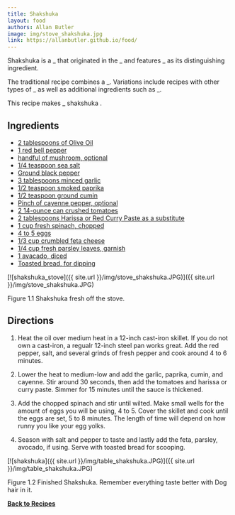 ```yaml
---
title: Shakshuka
layout: food
authors: Allan Butler
image: img/stove_shakshuka.jpg
link: https://allanbutler.github.io/food/
---
```


Shakshuka is a _ that originated in the _ and features _ as its distinguishing ingredient.

The traditional recipe combines a _. Variations include recipes with other types of _ as well as additional ingredients such as _.

This recipe makes _ shakshuka .

## Ingredients

* [2 tablespoons of Olive Oil](https://www.heb.com/product-detail/h-e-b-select-ingredients-extra-virgin-olive-oil-17-oz/127074)
* [1 red bell pepper](https://www.heb.com/product-detail/fresh-red-bell-pepper-each/325164)
* [handful of mushroom, optional](https://www.heb.com/product-detail/h-e-b-organics-texas-roots-whole-baby-bella-mushrooms-8-oz/1854430)
* [1/4 teaspoon sea salt](https://www.amazon.com/Guerandais-Coarse-Salt-Guerande-28-21/dp/B07QFYNN6N)
* [Ground black pepper]()
* [3 tablespoons minced garlic](https://www.heb.com/product-detail/spice-world-minced-garlic-8-00-oz/318924)
* [1/2 teaspoon smoked paprika](https://www.heb.com/product-detail/mccormick-smoked-paprika-9-oz/1762793)
* [1/2 teaspoon ground cumin](https://www.heb.com/product-detail/h-e-b-ground-cumin-1-8-oz/1627063)
* [Pinch of cayenne pepper, optional](https://www.heb.com/product-detail/h-e-b-cayenne-pepper-seasoning-1-8-oz/1622316)
* [2 14-ounce can crushed tomatoes](https://www.heb.com/product-detail/h-e-b-select-ingredients-crushed-tomatoes-15-oz/126608)
* [2 tablespoons Harissa or Red Curry Paste as a substitute](https://www.heb.com/product-detail/thai-kitchen-gluten-free-red-curry-paste-4-oz/272803)
* [1 cup fresh spinach, chopped](https://www.heb.com/product-detail/h-e-b-baby-spinach-6-oz/984624)
* [4 to 5 eggs](https://www.heb.com/product-detail/hill-country-fare-grade-a-extra-large-white-eggs-18-ct/325141)
* [1/3 cup crumbled feta cheese](https://www.heb.com/product-detail/great-lakes-feta-cheese-crumbled-4-oz/4433001)
* [1/4 cup fresh parsley leaves, garnish]()
* [1 avacado, diced](https://www.heb.com/product-detail/fresh-hass-avocados-large-each/318627)
* [Toasted bread, for dipping](https://www.heb.com/product-detail/h-e-b-bakery-french-bread-scratch-made-16-oz/1106931)

[![shakshuka_stove]({{ site.url }}/img/stove_shakshuka.JPG)]({{ site.url }}/img/stove_shakshuka.JPG)

Figure 1.1 Shakshuka fresh off the stove.

## Directions

1. Heat the oil over medium heat in a 12-inch cast-iron skillet. If you do not own a cast-iron, a regualr 12-inch steel pan works great. Add the red pepper, salt, and several grinds of fresh pepper and cook around 4 to 6 minutes.

2. Lower the heat to medium-low and add the garlic, paprika, cumin, and cayenne. Stir around 30 seconds, then add the tomatoes and harissa or curry paste. Simmer for 15 minutes until the sauce is thickened.

3. Add the chopped spinach and stir until wilted. Make small wells for the amount of eggs you will be using, 4 to 5. Cover the skillet and cook until the eggs are set, 5 to 8 minutes. The length of time will depend on how runny you like your egg yolks.

4. Season with salt and pepper to taste and lastly add the feta, parsley, avocado, if using. Serve with toasted bread for scooping.

[![shakshuka]({{ site.url }}/img/table_shakshuka.JPG)]({{ site.url }}/img/table_shakshuka.JPG)

Figure 1.2 Finished Shakshuka. Remember everything taste better with Dog hair in it.

[**Back to Recipes**]({{page.link}})
